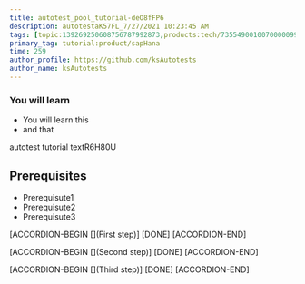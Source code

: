 ```yaml
---
title: autotest_pool_tutorial-deO8fFP6
description: autotestaK57FL_7/27/2021 10:23:45 AM
tags: [topic:139269250608756787992873,products:tech/73554900100700000996,tutorial:experience/advanced]
primary_tag: tutorial:product/sapHana
time: 259
author_profile: https://github.com/ksAutotests
author_name: ksAutotests
---
```

### You will learn
- You will learn this
- and that

autotest tutorial textR6H80U

## Prerequisites
- Prerequisute1
- Prerequisute2
- Prerequisute3

[ACCORDION-BEGIN [](First step)]
[DONE]
[ACCORDION-END]

[ACCORDION-BEGIN [](Second step)]
[DONE]
[ACCORDION-END]

[ACCORDION-BEGIN [](Third step)]
[DONE]
[ACCORDION-END]

